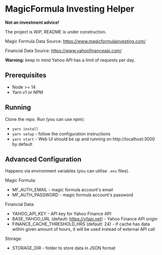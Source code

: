 # MagicFormula Investing Helper

**Not an investment advice!**

The project is WiP, README is under construction.

Magic Formula Data Source: https://www.magicformulainvesting.com/

Financial Data Source: https://www.yahoofinanceapi.com/

**Warning:** keep in mind Yahoo API has a limit of requests per day. 

## Prerequisites
* Node >= 14
* Yarn v1 or NPM

## Running
Clone the repo. Run (you can use npm):
* `yarn install`
* `yarn setup` - follow the configuration instructions
* `yarn start` - Web UI should be up and running on http://localhost:3000 by default

## Advanced Configuration
Happens via environment variables (you can utilise `.env` files).

Magic Formula:
* MF_AUTH_EMAIL - magic formula account's email
* MF_AUTH_PASSWORD - magic formula account's password

Financial Data:
* YAHOO_API_KEY - API key for Yahoo Finance API
* BASE_YAHOO_URL (default: https://yfapi.net) - Yahoo Finance API origin 
* FINANCE_CACHE_THRESHOLD_HRS (default: 24) - if cache has data within given amount of hours,
it will be used instead of external API call

Storage:
* STORAGE_DIR - folder to store data in JSON format
